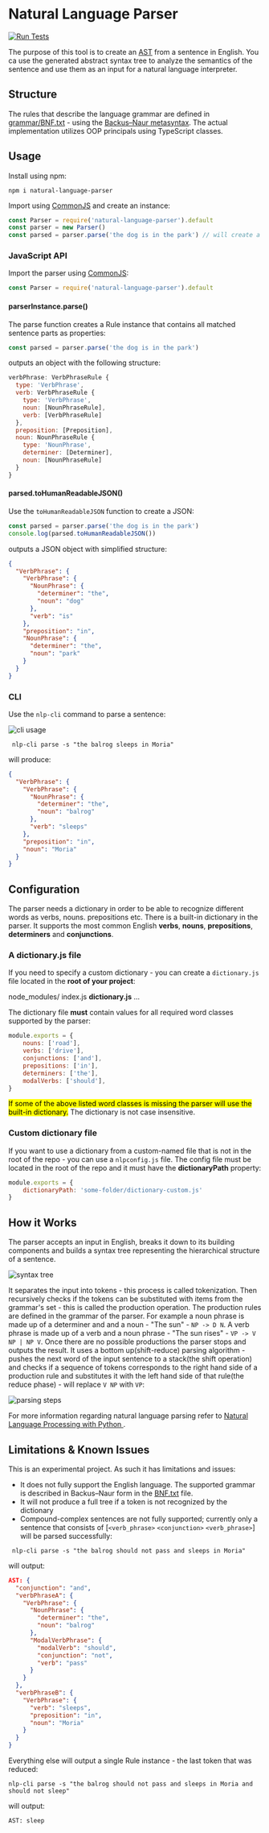 # Natural Language Parser
[![Run Tests](https://github.com/venetak/natural-language-parser/actions/workflows/run-tests.yml/badge.svg?branch=main)](https://github.com/venetak/natural-language-parser/actions/workflows/run-tests.yml)

The purpose of this tool is to create an [AST](https://en.wikipedia.org/wiki/Abstract_syntax_tree) from a sentence in English. You ca use the generated abstract syntax tree to analyze the semantics of the sentence and use them as an input for a natural language interpreter.

## Structure

The rules that describe the language grammar are defined in [grammar/BNF.txt](https://github.com/venetak/natural-language-parser/blob/main/src/grammar/BNF.txt) - using the [Backus–Naur metasyntax](https://en.wikipedia.org/wiki/Backus%E2%80%93Naur_form). The actual implementation utilizes OOP principals using TypeScript classes.

## Usage

Install using npm:
```
npm i natural-language-parser
```

Import using [CommonJS](https://nodejs.org/docs/latest/api/modules.html) and create an instance:
```js
const Parser = require('natural-language-parser').default
const parser = new Parser()
const parsed = parser.parse('the dog is in the park') // will create a Rule instance
```

### JavaScript API

Import the parser using [CommonJS](https://nodejs.org/docs/latest/api/modules.html):

```js
const Parser = require('natural-language-parser').default
```

#### parserInstance.parse()
The parse function creates a Rule instance that contains all matched sentence parts as properties:
```js
const parsed = parser.parse('the dog is in the park')
```
outputs an object with the following structure:
```js
verbPhrase: VerbPhraseRule {
  type: 'VerbPhrase',
  verb: VerbPhraseRule {
    type: 'VerbPhrase',
    noun: [NounPhraseRule],
    verb: [VerbPhraseRule]
  },
  preposition: [Preposition],
  noun: NounPhraseRule {
    type: 'NounPhrase',
    determiner: [Determiner],
    noun: [NounPhraseRule]
  }
}
```
#### parsed.toHumanReadableJSON()
Use the `toHumanReadableJSON` function to create a JSON:
```js
const parsed = parser.parse('the dog is in the park')
console.log(parsed.toHumanReadableJSON())
```
outputs a JSON object with simplified structure:
```json
{
  "VerbPhrase": {
    "VerbPhrase": {
      "NounPhrase": {
        "determiner": "the",
        "noun": "dog"
      },
      "verb": "is"
    },
    "preposition": "in",
    "NounPhrase": {
      "determiner": "the",
      "noun": "park"
    }
  }
}
```

### CLI

Use the `nlp-cli` command to parse a sentence:

![cli usage](https://github.com/venetak/natural-language-parser/blob/main/img/cli.PNG?raw=true)

` nlp-cli parse -s "the balrog sleeps in Moria"`

will produce:

```json
{
  "VerbPhrase": {
    "VerbPhrase": {
      "NounPhrase": {
        "determiner": "the",
        "noun": "balrog"
      },
      "verb": "sleeps"
    },
    "preposition": "in",
    "noun": "Moria"
  }
}
```

## Configuration

The parser needs a dictionary in order to be able to recognize different words as verbs, nouns. prepositions etc. There is a built-in dictionary in the parser. It supports the most common English **verbs**, **nouns**, **prepositions**, **determiners** and **conjunctions**.

### A dictionary.js file
If you need to specify a custom dictionary - you can create a `dictionary.js` file located in the **root of your project**:

node_modules/
index.js
**dictionary.js**
...

The dictionary file **must** contain values for all required word classes supported by the parser:
```js
module.exports = {
    nouns: ['road'],
    verbs: ['drive'],
    conjunctions: ['and'],
    prepositions: ['in'],
    determiners: ['the'],
    modalVerbs: ['should'],
}
```
<mark>If some of the above listed word classes is missing the parser will use the built-in dictionary.</mark>
The dictionary is not case insensitive.

### Custom dictionary file
If you want to use a dictionary from a custom-named file that is not in the root of the repo - you can use a `nlpconfig.js` file. The config file must be located in the root of the repo and it must have the **dictionaryPath** property:

```js
module.exports = {
    dictionaryPath: 'some-folder/dictionary-custom.js'
}
```

## How it Works

The parser accepts an input in English, breaks it down to its building components and builds a syntax tree representing the hierarchical structure of a sentence.

![syntax tree](https://github.com/venetak/natural-language-parser/blob/main/img/tree.PNG?raw=true)

It separates the input into tokens - this process is called tokenization. Then recursively checks if the tokens can be substituted with items from the grammar's set - this is called the production operation. The production rules are defined in the grammar of the parser. For example a noun phrase is made up of a determiner and and a noun - "The sun" - `NP -> D N`. A verb phrase is made up of a verb and a noun phrase - "The sun rises" - `VP -> V NP | NP V`. Once there are no possible productions the parser stops and outputs the result. It uses a bottom up(shift-reduce) parsing algorithm - pushes the next word of the input sentence to a stack(the shift operation) and checks if a sequence of tokens corresponds to the right hand side of a production rule and substitutes it with the left hand side of that rule(the reduce phase) - will replace `V NP` with `VP`:

![parsing steps](https://github.com/venetak/natural-language-parser/blob/main/img/parsing_steps.PNG?raw=true)

For more information regarding natural language parsing refer to [Natural Language Processing with Python
](https://www.nltk.org/book/ch08.html).

## Limitations & Known Issues

This is an experimental project. As such it has limitations and issues:

- It does not fully support the English language. The supported grammar is described in Backus–Naur form in the [BNF.txt](https://github.com/venetak/natural-language-parser/blob/main/src/grammar/BNF.txt) file.
- It will not produce a full tree if a token is not recognized by the dictionary
- Compound-complex sentences are not fully supported; currently only a sentence that consists of [`<verb_phrase>` `<conjunction>` `<verb_phrase>`] will be parsed successfully:

```
 nlp-cli parse -s "the balrog should not pass and sleeps in Moria"
```
will output:
```json
AST: {
  "conjunction": "and",
  "verbPhraseA": {
    "VerbPhrase": {
      "NounPhrase": {
        "determiner": "the",
        "noun": "balrog"
      },
      "ModalVerbPhrase": {
        "modalVerb": "should",
        "conjunction": "not",
        "verb": "pass"
      }
    }
  },
  "verbPhraseB": {
    "VerbPhrase": {
      "verb": "sleeps",
      "preposition": "in",
      "noun": "Moria"
    }
  }
}
```

Everything else will output a single Rule instance - the last token that was reduced:
```
nlp-cli parse -s "the balrog should not pass and sleeps in Moria and should not sleep"
```
will output:
```
AST: sleep
```
